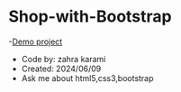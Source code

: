 # Shop-with-Bootstrap
-[Demo project](https://zahrakrmi.github.io/Shop-with-Bootstrap/)

- Code by: zahra karami
- Created: 2024/06/09
- Ask me about html5,css3,bootstrap
